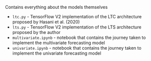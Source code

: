 Contains everything about the models themselves

* `ltc.py` - TensorFlow V2 implementation of the LTC architecture proposed by Hasani et al. (2020)
* `lts.py` - TensorFlow V2 implementation of the LTS architecture proposed by the author
* `multivariate.ipynb` - notebook that contains the journey taken to implement the multivariate forecasting model
* `univariate.ipynb` - notebook that contains the journey taken to implement the univariate forecasting model